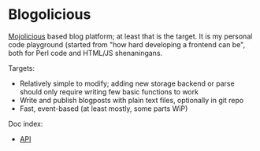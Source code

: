 Blogolicious
============

[Mojolicious](http://mojolicio.us/) based blog platform; at least that is the target.
It is my personal code playground (started from "how hard developing a frontend can be", both for Perl code and HTML/JS shenaningans.

Targets:

* Relatively simple to modify; adding new storage backend or parse should only require writing few basic functions to work
* Write and publish blogposts with plain text files, optionally in git repo
* Fast, event-based (at least mostly, some parts WiP)


Doc index:

* [API](doc/API.pm)

